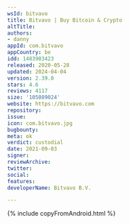```yaml
---
wsId: bitvavo
title: Bitvavo | Buy Bitcoin & Crypto
altTitle: 
authors:
- danny
appId: com.bitvavo
appCountry: be
idd: 1483903423
released: 2020-05-28
updated: 2024-04-04
version: 2.39.0
stars: 4.6
reviews: 4117
size: '105089024'
website: https://bitvavo.com
repository: 
issue: 
icon: com.bitvavo.jpg
bugbounty: 
meta: ok
verdict: custodial
date: 2021-09-03
signer: 
reviewArchive: 
twitter: 
social: 
features: 
developerName: Bitvavo B.V.

---
```


{% include copyFromAndroid.html %}
